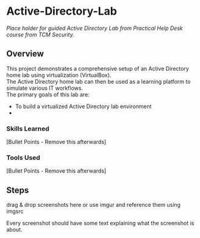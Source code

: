 # Active-Directory-Lab
*Place holder for guided Active Directory Lab from Practical Help Desk course from TCM Security.*
## Overview
This project demonstrates a comprehensive setup of an Active Directory home lab using virtualization (VirtualBox).  
The Active Directory home lab can then be used as a learning platform to simulate various IT workflows.  
The primary goals of this lab are:
- To build a virtualized Active Directory lab environment
- 



### Skills Learned
[Bullet Points - Remove this afterwards]



### Tools Used
[Bullet Points - Remove this afterwards]



## Steps
drag & drop screenshots here or use imgur and reference them using imgsrc

Every screenshot should have some text explaining what the screenshot is about.


